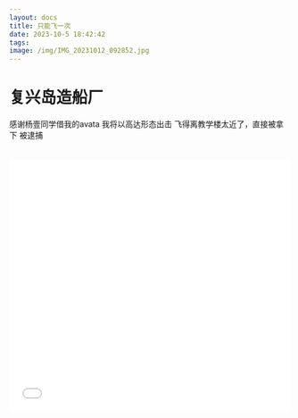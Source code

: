 ```yaml
---
layout: docs
title: 只能飞一次
date: 2023-10-5 18:42:42
tags:
image: /img/IMG_20231012_092852.jpg
---
```

# 复兴岛造船厂
<!--more-->
 
感谢杨壹同学借我的avata
我将以高达形态出击
飞得离教学楼太近了，直接被拿下
被逮捕
 
<iframe src="//player.bilibili.com/player.html?aid=407074940&bvid=BV1cG411U7J8&cid=1297151228&p=1" allowfullscreen="allowfullscreen" scrolling="no" frameborder="no" framespacing="0" style="width: 100%; height: 450px; max-width: 100%；align:center; padding:20px 0;"></iframe>